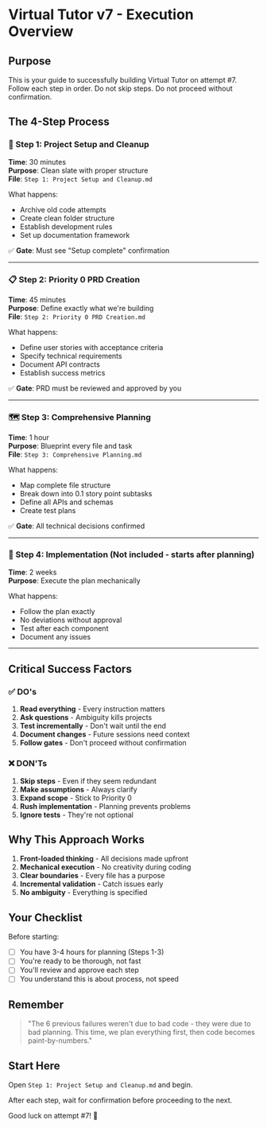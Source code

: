 # Virtual Tutor v7 - Execution Overview

## Purpose
This is your guide to successfully building Virtual Tutor on attempt #7. Follow each step in order. Do not skip steps. Do not proceed without confirmation.

## The 4-Step Process

### 📁 Step 1: Project Setup and Cleanup
**Time**: 30 minutes  
**Purpose**: Clean slate with proper structure  
**File**: `Step 1: Project Setup and Cleanup.md`  

What happens:
- Archive old code attempts
- Create clean folder structure
- Establish development rules
- Set up documentation framework

✅ **Gate**: Must see "Setup complete" confirmation

---

### 📋 Step 2: Priority 0 PRD Creation
**Time**: 45 minutes  
**Purpose**: Define exactly what we're building  
**File**: `Step 2: Priority 0 PRD Creation.md`  

What happens:
- Define user stories with acceptance criteria
- Specify technical requirements
- Document API contracts
- Establish success metrics

✅ **Gate**: PRD must be reviewed and approved by you

---

### 🗺️ Step 3: Comprehensive Planning
**Time**: 1 hour  
**Purpose**: Blueprint every file and task  
**File**: `Step 3: Comprehensive Planning.md`  

What happens:
- Map complete file structure
- Break down into 0.1 story point subtasks
- Define all APIs and schemas
- Create test plans

✅ **Gate**: All technical decisions confirmed

---

### 🚀 Step 4: Implementation (Not included - starts after planning)
**Time**: 2 weeks  
**Purpose**: Execute the plan mechanically  

What happens:
- Follow the plan exactly
- No deviations without approval
- Test after each component
- Document any issues

---

## Critical Success Factors

### ✅ DO's
1. **Read everything** - Every instruction matters
2. **Ask questions** - Ambiguity kills projects
3. **Test incrementally** - Don't wait until the end
4. **Document changes** - Future sessions need context
5. **Follow gates** - Don't proceed without confirmation

### ❌ DON'Ts
1. **Skip steps** - Even if they seem redundant
2. **Make assumptions** - Always clarify
3. **Expand scope** - Stick to Priority 0
4. **Rush implementation** - Planning prevents problems
5. **Ignore tests** - They're not optional

## Why This Approach Works

1. **Front-loaded thinking** - All decisions made upfront
2. **Mechanical execution** - No creativity during coding
3. **Clear boundaries** - Every file has a purpose
4. **Incremental validation** - Catch issues early
5. **No ambiguity** - Everything is specified

## Your Checklist

Before starting:
- [ ] You have 3-4 hours for planning (Steps 1-3)
- [ ] You're ready to be thorough, not fast
- [ ] You'll review and approve each step
- [ ] You understand this is about process, not speed

## Remember

> "The 6 previous failures weren't due to bad code - they were due to bad planning. This time, we plan everything first, then code becomes paint-by-numbers."

## Start Here

Open `Step 1: Project Setup and Cleanup.md` and begin.

After each step, wait for confirmation before proceeding to the next.

Good luck on attempt #7! 🎯